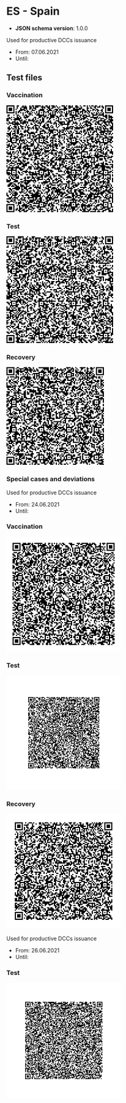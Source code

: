 # ES - Spain

* **JSON schema version**: 1.0.0

Used for productive DCCs issuance
* From: 07.06.2021
* Until:

## Test files

### Vaccination

![VAC](VAC.png)

### Test

![TEST](TEST.png)

### Recovery

![REC](REC.png)

### Special cases and deviations

Used for productive DCCs issuance
* From: 24.06.2021
* Until:

### Vaccination

![VAC_2](VAC_2.png)

### Test

![TEST_2"](TEST_2.png)

### Recovery

![REC_2](REC_2.png)

Used for productive DCCs issuance
* From: 26.06.2021
* Until:

### Test

![TEST_3"](TEST_3.png)